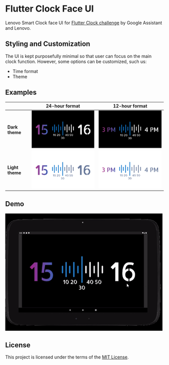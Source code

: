 # Flutter Clock Face UI

Lenovo Smart Clock face UI for [Flutter Clock challenge](https://flutter.dev/clock) by Google Assistant and Lenovo.

## Styling and Customization
The UI is kept purposefully minimal so that user can focus on the main clock function. However, some options can be customized, such us:
* Time format
* Theme

## Examples

|  | 24-hour format | 12-hour format |
|---------------------|----------------|----------------|
| **Dark theme** | <img src='digital_clock/dark_theme_24_hours.png' width='350'> | <img src='digital_clock/dark_theme_12_hours.png' width='350'> |
| **Light theme** | <img src='digital_clock/light theme_24_hours.png' width='350'> | <img src='digital_clock/light theme_12_hours.png' width='350'> |


## Demo
<img src='digital_clock/demo.gif' width='500'>

## License
This project is licensed under the terms of the [MIT License](digital_clock/LICENSE.md).